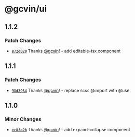 # @gcvin/ui

## 1.1.2

### Patch Changes

- [`872d020`](https://github.com/gcvin/monorepo-app/commit/872d02002d2b56b6ecb6d5e509e622ad3fd76a6a) Thanks [@gcvin](https://github.com/gcvin)! - add editable-tsx component

## 1.1.1

### Patch Changes

- [`98d3934`](https://github.com/gcvin/monorepo-app/commit/98d39343aa19921e1aa42cae73173d235f348d46) Thanks [@gcvin](https://github.com/gcvin)! - replace scss @import with @use

## 1.1.0

### Minor Changes

- [`ec8fa2b`](https://github.com/gcvin/monorepo-app/commit/ec8fa2b74902fa46fa3e2bc570c6c7aa225d2a44) Thanks [@gcvin](https://github.com/gcvin)! - add expand-collapse component
